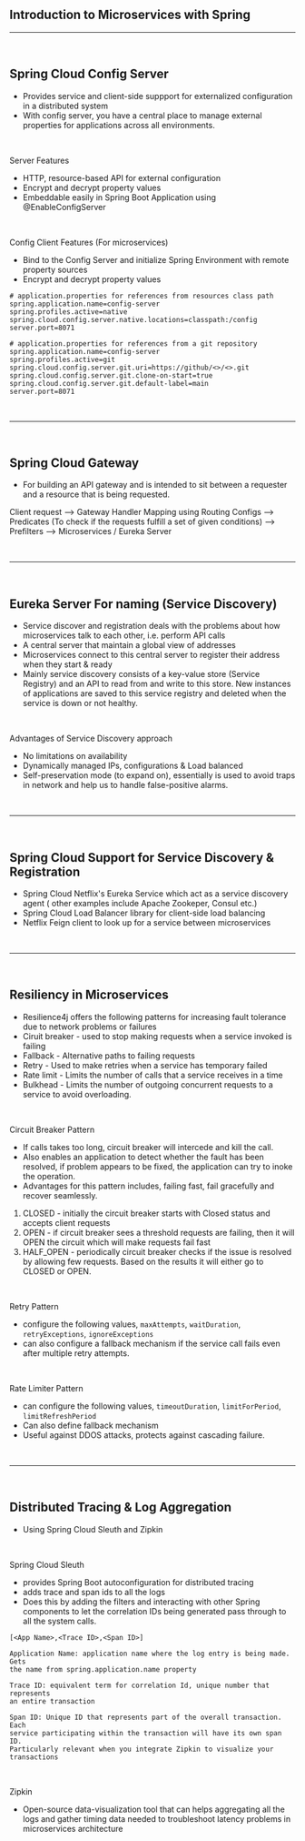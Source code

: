 ## Introduction to Microservices with Spring

<hr>
<br>

## Spring Cloud Config Server

- Provides service and client-side suppport for externalized configuration in a
  distributed system
- With config server, you have a central place to manage external properties for
  applications across all environments.

<br>

Server Features

- HTTP, resource-based API for external configuration
- Encrypt and decrypt property values
- Embeddable easily in Spring Boot Application using @EnableConfigServer

<br>

Config Client Features (For microservices)

- Bind to the Config Server and initialize Spring Environment with remote
  property sources
- Encrypt and decrypt property values

```
# application.properties for references from resources class path
spring.application.name=config-server
spring.profiles.active=native
spring.cloud.config.server.native.locations=classpath:/config
server.port=8071

# application.properties for references from a git repository
spring.application.name=config-server
spring.profiles.active=git
spring.cloud.config.server.git.uri=https://github/<>/<>.git
spring.cloud.config.server.git.clone-on-start=true
spring.cloud.config.server.git.default-label=main
server.port=8071

```

<br>
<hr>
<br>

## Spring Cloud Gateway

- For building an API gateway and is intended to sit between a requester and a
  resource that is being requested.

Client request --> Gateway Handler Mapping using Routing Configs -->
Predicates (To check if the requests fulfill a set of given conditions) -->
Prefilters --> Microservices / Eureka Server

<br>
<hr>
<br>

## Eureka Server For naming (Service Discovery)

- Service discover and registration deals with the problems about how
  microservices talk to each other, i.e. perform API calls
- A central server that maintain a global view of addresses
- Microservices connect to this central server to register their address when
  they start & ready
- Mainly service discovery consists of a key-value store (Service Registry)
  and an API to read from and write to this store. New instances of applications
  are saved to this service registry and deleted when the service is down or not
  healthy.

<br>

Advantages of Service Discovery approach

- No limitations on availability
- Dynamically managed IPs, configurations & Load balanced
- Self-preservation mode (to expand on), essentially is used to avoid traps in
  network and help us to handle false-positive alarms.

<br>
<hr>
<br>

## Spring Cloud Support for Service Discovery & Registration

- Spring Cloud Netflix's Eureka Service which act as a service discovery agent (
  other examples include Apache Zookeper, Consul etc.)
- Spring Cloud Load Balancer library for client-side load balancing
- Netflix Feign client to look up for a service between microservices

<br>
<hr>
<br>

## Resiliency in Microservices

- Resilience4j offers the following patterns for increasing fault tolerance due
  to network problems or failures
- Ciruit breaker - used to stop making requests when a service invoked is
  failing
- Fallback - Alternative paths to failing requests
- Retry - Used to make retries when a service has temporary failed
- Rate limit - Limits the number of calls that a service receives in a time
- Bulkhead - Limits the number of outgoing concurrent requests to a service to
  avoid overloading.

<br>

Circuit Breaker Pattern

- If calls takes too long, circuit breaker will intercede and kill the call.
- Also enables an application to detect whether the fault has been resolved, if
  problem appears to be fixed, the application can try to inoke the operation.
- Advantages for this pattern includes, failing fast, fail gracefully and
  recover seamlessly.

1. CLOSED - initially the circuit breaker starts with Closed status and accepts
   client requests
2. OPEN - if circuit breaker sees a threshold requests are failing, then it will
   OPEN the circuit which will make requests fail fast
3. HALF_OPEN - periodically circuit breaker checks if the issue is resolved by
   allowing few requests. Based on the results it will either go to CLOSED or
   OPEN.

<br>

Retry Pattern

- configure the following values, `maxAttempts`, `waitDuration`,
  `retryExceptions`, `ignoreExceptions`
- can also configure a fallback mechanism if the service call fails even after
  multiple retry attempts.

<br>

Rate Limiter Pattern

- can configure the following values, `timeoutDuration`, `limitForPeriod`,
  `limitRefreshPeriod`
- Can also define fallback mechanism
- Useful against DDOS attacks, protects against cascading failure.

<br>
<hr>
<br>

## Distributed Tracing & Log Aggregation

- Using Spring Cloud Sleuth and Zipkin

<br>

Spring Cloud Sleuth

- provides Spring Boot autoconfiguration for distributed tracing
- adds trace and span ids to all the logs
- Does this by adding the filters and interacting with other Spring components
  to let the correlation IDs being generated pass through to all the system
  calls.

```
[<App Name>,<Trace ID>,<Span ID>]

Application Name: application name where the log entry is being made. Gets 
the name from spring.application.name property

Trace ID: equivalent term for correlation Id, unique number that represents 
an entire transaction

Span ID: Unique ID that represents part of the overall transaction. Each 
service participating within the transaction will have its own span ID. 
Particularly relevant when you integrate Zipkin to visualize your transactions

```

<br>

Zipkin

- Open-source data-visualization tool that can helps aggregating all the logs
  and gather timing data needed to troubleshoot latency problems in
  microservices architecture
